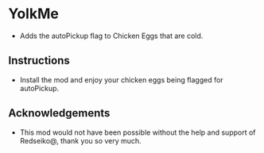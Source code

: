 # YolkMe

* Adds the autoPickup flag to Chicken Eggs that are cold.

## Instructions

  * Install the mod and enjoy your chicken eggs being flagged for autoPickup.

## Acknowledgements

  * This mod would not have been possible without the help and support of Redseiko@, thank you so very much.